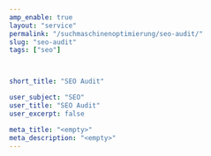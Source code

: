 ```yaml
---
amp_enable: true
layout: "service"
permalink: "/suchmaschinenoptimierung/seo-audit/"
slug: "seo-audit"
tags: ["seo"]



short_title: "SEO Audit"

user_subject: "SEO"
user_title: "SEO Audit"
user_excerpt: false

meta_title: "<empty>"
meta_description: "<empty>"
---
```

